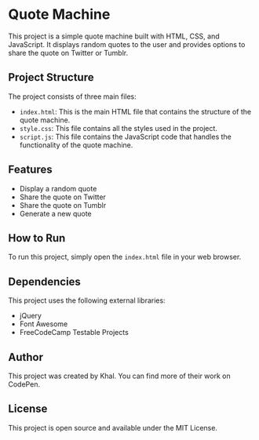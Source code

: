 # Quote Machine

This project is a simple quote machine built with HTML, CSS, and JavaScript. It displays random quotes to the user and provides options to share the quote on Twitter or Tumblr.

## Project Structure

The project consists of three main files:

- `index.html`: This is the main HTML file that contains the structure of the quote machine.
- `style.css`: This file contains all the styles used in the project.
- `script.js`: This file contains the JavaScript code that handles the functionality of the quote machine.

## Features

- Display a random quote
- Share the quote on Twitter
- Share the quote on Tumblr
- Generate a new quote

## How to Run

To run this project, simply open the `index.html` file in your web browser.

## Dependencies

This project uses the following external libraries:

- jQuery
- Font Awesome
- FreeCodeCamp Testable Projects

## Author

This project was created by Khal. You can find more of their work on CodePen.

## License

This project is open source and available under the MIT License.